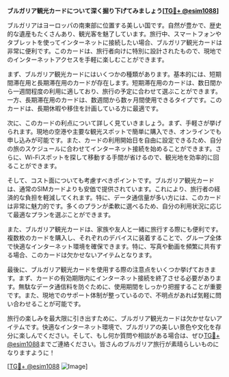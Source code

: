 **ブルガリア観光カードについて深く掘り下げてみましょう[[TG💪+ @esim1088](https://t.me/s/esim1088)]**

ブルガリアはヨーロッパの南東部に位置する美しい国です。自然が豊かで、歴史的な遺産もたくさんあり、観光客を魅了しています。旅行中、スマートフォンやタブレットを使ってインターネットに接続したい場合、ブルガリア観光カードは非常に便利です。このカードは、旅行者向けに特別に設計されたもので、現地でのインターネットアクセスを手軽に楽しむことができます。

まず、ブルガリア観光カードにはいくつかの種類があります。基本的には、短期間滞在用と長期滞在用のカードが存在します。短期滞在用のカードは、数日間から一週間程度の利用に適しており、旅行の予定に合わせて選ぶことができます。一方、長期滞在用のカードは、数週間から数ヶ月間使用できるタイプです。このカードは、長期休暇や移住を計画している方に最適です。

次に、このカードの利点について詳しく見ていきましょう。まず、手軽さが挙げられます。現地の空港や主要な観光スポットで簡単に購入でき、オンラインでも申し込みが可能です。また、カードの利用開始日を自由に設定できるため、自分の旅のスケジュールに合わせてインターネット接続を始めることができます。さらに、Wi-Fiスポットを探して移動する手間が省けるので、観光地を効率的に回ることができます。

そして、コスト面についても考慮すべきポイントです。ブルガリア観光カードは、通常のSIMカードよりも安価で提供されています。これにより、旅行者の経済的な負担を軽減してくれます。特に、データ通信量が多い方には、このカードは非常に魅力的です。多くのプランが柔軟に選べるため、自分の利用状況に応じて最適なプランを選ぶことができます。

また、ブルガリア観光カードは、家族や友人と一緒に旅行する際にも便利です。複数枚のカードを購入し、それぞれのデバイスに装着することで、グループ全体で快適なインターネット環境を確保できます。特に、写真や動画を頻繁に共有する場合、このカードは欠かせないアイテムとなります。

最後に、ブルガリア観光カードを使用する際の注意点をいくつか挙げておきます。まず、カードの有効期限内にインターネット接続を終了させる必要があります。無駄なデータ通信料を防ぐために、使用期間をしっかり把握することが重要です。また、現地でのサポート体制が整っているので、不明点があれば気軽に問い合わせることが可能です。

旅行の楽しみを最大限に引き出すために、ブルガリア観光カードは欠かせないアイテムです。快適なインターネット環境で、ブルガリアの美しい景色や文化を存分に楽しんでください。そして、もし何か質問や相談がある場合は、ぜひ[TG💪+ @esim1088](https://t.me/s/esim1088)までご連絡ください。皆さんのブルガリア旅行が素晴らしいものになりますように！

[[TG💪+ @esim1088](https://t.me/s/esim1088) ![Image](https://i.postimg.cc/Y0z9fWf4/image.png)]